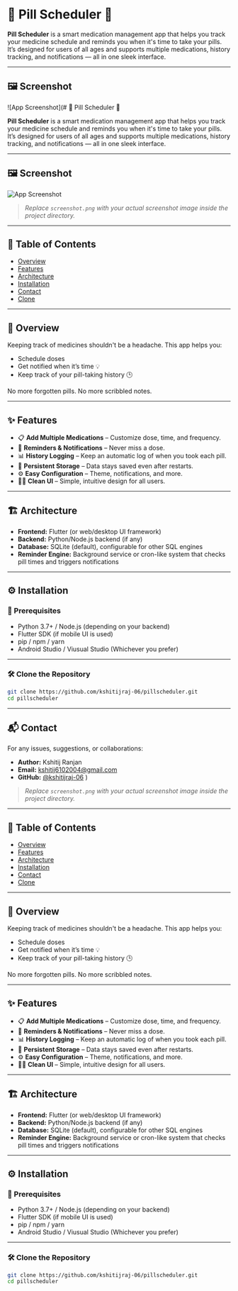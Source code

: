 # 💊 Pill Scheduler 📅

**Pill Scheduler** is a smart medication management app that helps you track your medicine schedule and reminds you when it's time to take your pills. It’s designed for users of all ages and supports multiple medications, history tracking, and notifications — all in one sleek interface.

---

## 🖼️ Screenshot

![App Screenshot](# 💊 Pill Scheduler 📅

**Pill Scheduler** is a smart medication management app that helps you track your medicine schedule and reminds you when it's time to take your pills. It’s designed for users of all ages and supports multiple medications, history tracking, and notifications — all in one sleek interface.

---

## 🖼️ Screenshot

![App Screenshot](https://github.com/kshitijraj-06/Pill_Scheduler/blob/master/1.jpg)  
> _Replace `screenshot.png` with your actual screenshot image inside the project directory._

---

## 📑 Table of Contents

- [Overview](#overview)
- [Features](#features)
- [Architecture](#architecture)
- [Installation](#installation)
- [Contact](#contact)
- [Clone](#clone_the_repository)

---

## 🌟 Overview

Keeping track of medicines shouldn't be a headache. This app helps you:

- Schedule doses
- Get notified when it’s time 💡
- Keep track of your pill-taking history 🕒

No more forgotten pills. No more scribbled notes.

---

## ✨ Features

- 📋 **Add Multiple Medications** – Customize dose, time, and frequency.
- 🔔 **Reminders & Notifications** – Never miss a dose.
- 📊 **History Logging** – Keep an automatic log of when you took each pill.
- 💾 **Persistent Storage** – Data stays saved even after restarts.
- ⚙️ **Easy Configuration** – Theme, notifications, and more.
- 🧑‍💻 **Clean UI** – Simple, intuitive design for all users.

---

## 🏗️ Architecture

- **Frontend:** Flutter (or web/desktop UI framework)
- **Backend:** Python/Node.js backend (if any)
- **Database:** SQLite (default), configurable for other SQL engines
- **Reminder Engine:** Background service or cron-like system that checks pill times and triggers notifications

---

## ⚙️ Installation

### 🔧 Prerequisites

- Python 3.7+ / Node.js (depending on your backend)
- Flutter SDK (if mobile UI is used)
- pip / npm / yarn
- Android Studio / Viusual Studio (Whichever you prefer)

---

### 🛠️  Clone the Repository
```bash
git clone https://github.com/kshitijraj-06/pillscheduler.git
cd pillscheduler
```
---

## 📬 Contact

For any issues, suggestions, or collaborations:

- **Author:** Kshitij Ranjan
- **Email:** kshitij6102004@gmail.com
- **GitHub:** [@kshitijraj-06](https://github.com/kshitijraj-06)
)  
> _Replace `screenshot.png` with your actual screenshot image inside the project directory._

---

## 📑 Table of Contents

- [Overview](#overview)
- [Features](#features)
- [Architecture](#architecture)
- [Installation](#installation)
- [Contact](#contact)
- [Clone](#clone_the_repository)

---

## 🌟 Overview

Keeping track of medicines shouldn't be a headache. This app helps you:

- Schedule doses
- Get notified when it’s time 💡
- Keep track of your pill-taking history 🕒

No more forgotten pills. No more scribbled notes.

---

## ✨ Features

- 📋 **Add Multiple Medications** – Customize dose, time, and frequency.
- 🔔 **Reminders & Notifications** – Never miss a dose.
- 📊 **History Logging** – Keep an automatic log of when you took each pill.
- 💾 **Persistent Storage** – Data stays saved even after restarts.
- ⚙️ **Easy Configuration** – Theme, notifications, and more.
- 🧑‍💻 **Clean UI** – Simple, intuitive design for all users.

---

## 🏗️ Architecture

- **Frontend:** Flutter (or web/desktop UI framework)
- **Backend:** Python/Node.js backend (if any)
- **Database:** SQLite (default), configurable for other SQL engines
- **Reminder Engine:** Background service or cron-like system that checks pill times and triggers notifications

---

## ⚙️ Installation

### 🔧 Prerequisites

- Python 3.7+ / Node.js (depending on your backend)
- Flutter SDK (if mobile UI is used)
- pip / npm / yarn
- Android Studio / Viusual Studio (Whichever you prefer)

---

### 🛠️  Clone the Repository
```bash
git clone https://github.com/kshitijraj-06/pillscheduler.git
cd pillscheduler
```
